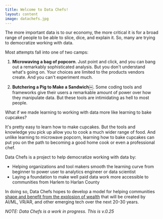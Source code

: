 ```yaml
---
title: Welcome to Data Chefs!
layout: content
image: datachefs.jpg
---
```


The more important data is to our economy, the more critical it is for a broad range of people to be able to slice, dice, and explain it. So, many are trying to democratize working with data.

Most attempts fall into one of two camps:

1) __Microwaving a bag of popcorn__. Just point and click, and you can bang out a remarkably sophisticated analysis. But you don't understand what's going on. Your choices are limited to the products vendors create. And you can't experiment much.

2) __Butchering a Pig to Make a Sandwich￼__.  Some coding tools and frameworks give their users a remarkable amount of power over how they manipulate data. But these tools are intimidating as hell to most people.

What if we made learning to working with data more like learning to bake cupcakes?

It's pretty easy to learn how to make cupcakes.  But the tools and knowledge you pick up allow you to cook a much wider range of food. And unlike learning to microwave popcorn, learning how to bake cupcakes can put you on the path to becoming a good home cook or even a professional chef.

Data Chefs is a project to help democratize working with data by:
 - Helping organizations and tool makers smooth the learning curve from beginner to power user to analytics engineer or data scientist
 - Laying a foundation to make well paid data work more accessible to communities from Harlem to Harlan County

In doing so, Data Chefs hopes to develop a model for helping communities [shape and benefit from the explosion of wealth](https://toolkit.makersall.org/) that will be created by AI/ML, VR/AR, and other emerging tech over the next 20-30 years.

_NOTE: Data Chefs is a work in progress. This is v.0.25_
